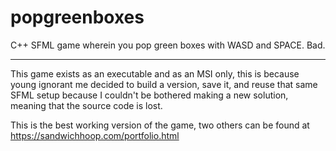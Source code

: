 # popgreenboxes
C++ SFML game wherein you pop green boxes with WASD and SPACE. Bad.

----------------

This game exists as an executable and as an MSI only, this is because young ignorant me decided to build a version, save it, and reuse that same SFML setup because I couldn't be bothered making a new solution, meaning that the source code is lost.

This is the best working version of the game, two others can be found at https://sandwichhoop.com/portfolio.html
